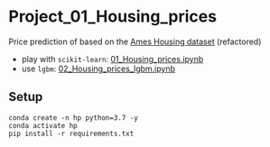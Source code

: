 # Project_01_Housing_prices
Price prediction of based on the [Ames Housing dataset](https://www.kaggle.com/c/house-prices-advanced-regression-techniques/data)  (refactored)
- play with `scikit-learn`: [01_Housing_prices.ipynb](01_Housing_prices.ipynb)
- use `lgbm`: [02_Housing_prices_lgbm.ipynb](02_Housing_prices_lgbm.ipynb)

## Setup

```shell script
conda create -n hp python=3.7 -y 
conda activate hp
pip install -r requirements.txt
```
